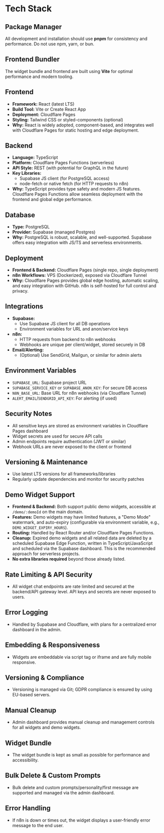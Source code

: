 # Tech Stack

## Package Manager
All development and installation should use **pnpm** for consistency and performance. Do not use npm, yarn, or bun.

## Frontend Bundler
The widget bundle and frontend are built using **Vite** for optimal performance and modern tooling.

## Frontend
- **Framework:** React (latest LTS)
- **Build Tool:** Vite or Create React App
- **Deployment:** Cloudflare Pages
- **Styling:** Tailwind CSS or styled-components (optional)
- **Why:** React is widely adopted, component-based, and integrates well with Cloudflare Pages for static hosting and edge deployment.

## Backend
- **Language:** TypeScript
- **Platform:** Cloudflare Pages Functions (serverless)
- **API Style:** REST (with potential for GraphQL in the future)
- **Key Libraries:**
  - Supabase JS client (for PostgreSQL access)
  - node-fetch or native fetch (for HTTP requests to n8n)
- **Why:** TypeScript provides type safety and modern JS features. Cloudflare Pages Functions allow seamless deployment with the frontend and global edge performance.

## Database
- **Type:** PostgreSQL
- **Provider:** Supabase (managed Postgres)
- **Why:** PostgreSQL is robust, scalable, and well-supported. Supabase offers easy integration with JS/TS and serverless environments.

## Deployment
- **Frontend & Backend:** Cloudflare Pages (single repo, single deployment)
- **n8n Workflows:** VPS (Dockerized), exposed via Cloudflare Tunnel
- **Why:** Cloudflare Pages provides global edge hosting, automatic scaling, and easy integration with GitHub. n8n is self-hosted for full control and privacy.

## Integrations
- **Supabase:**
  - Use Supabase JS client for all DB operations
  - Environment variables for URL and anon/service keys
- **n8n:**
  - HTTP requests from backend to n8n webhooks
  - Webhooks are unique per client/widget, stored securely in DB
- **Email/Alerting:**
  - (Optional) Use SendGrid, Mailgun, or similar for admin alerts

## Environment Variables
- `SUPABASE_URL`: Supabase project URL
- `SUPABASE_SERVICE_KEY` or `SUPABASE_ANON_KEY`: For secure DB access
- `N8N_BASE_URL`: Base URL for n8n webhooks (via Cloudflare Tunnel)
- `ALERT_EMAIL`/`SENDGRID_API_KEY`: For alerting (if used)

## Security Notes
- All sensitive keys are stored as environment variables in Cloudflare Pages dashboard
- Widget secrets are used for secure API calls
- Admin endpoints require authentication (JWT or similar)
- Webhook URLs are never exposed to the client or frontend

## Versioning & Maintenance
- Use latest LTS versions for all frameworks/libraries
- Regularly update dependencies and monitor for security patches

## Demo Widget Support
- **Frontend & Backend:** Both support public demo widgets, accessible at `/demo/:demoId` on the main domain.
- **Features:** Demo widgets may have limited features, a "Demo Mode" watermark, and auto-expiry (configurable via environment variable, e.g., `DEMO_WIDGET_EXPIRY_HOURS`).
- **Routing:** Handled by React Router and/or Cloudflare Pages Functions.
- **Cleanup:** Expired demo widgets and all related data are deleted by a scheduled Supabase Edge Function, written in TypeScript/JavaScript and scheduled via the Supabase dashboard. This is the recommended approach for serverless projects.
- **No extra libraries required** beyond those already listed.

## Rate Limiting & API Security
- All widget chat endpoints are rate limited and secured at the backend/API gateway level. API keys and secrets are never exposed to users.

## Error Logging
- Handled by Supabase and Cloudflare, with plans for a centralized error dashboard in the admin.

## Embedding & Responsiveness
- Widgets are embeddable via script tag or iframe and are fully mobile responsive.

## Versioning & Compliance
- Versioning is managed via Git; GDPR compliance is ensured by using EU-based servers.

## Manual Cleanup
- Admin dashboard provides manual cleanup and management controls for all widgets and demo widgets.

## Widget Bundle
- The widget bundle is kept as small as possible for performance and accessibility.

## Bulk Delete & Custom Prompts
- Bulk delete and custom prompts/personality/first message are supported and managed via the admin dashboard.

## Error Handling
- If n8n is down or times out, the widget displays a user-friendly error message to the end user. 